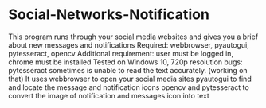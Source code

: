 # Social-Networks-Notification
This program runs through your social media websites and gives you a brief about new messages and notifications
Required: webbrowser, pyautogui, pytesseract, opencv
Additional requirement: user must be logged in, chrome must be installed
Tested on Windows 10, 720p resolution
bugs: pytesseract sometimes is unable to read the text accurately. (working on that)
It uses webbrowser to open your social media sites
pyautogui to find and locate the message and notification icons
opencv and pytesseract to convert the image of notification and messages icon into text
